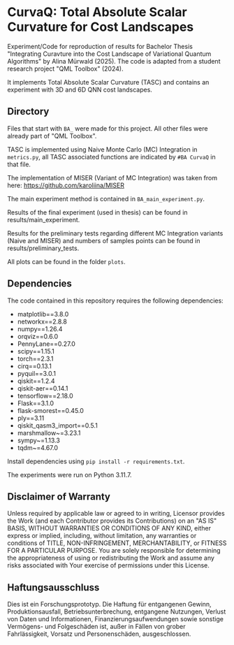 # CurvaQ: Total Absolute Scalar Curvature for Cost Landscapes
Experiment/Code for reproduction of results for Bachelor Thesis "Integrating Curavture into the Cost Landscape of Variational Quantum Algorithms" by Alina Mürwald (2025). The code is adapted from a student research project "QML Toolbox" (2024).

It implements Total Absolute Scalar Curvature (TASC) and contains an experiment with 3D and 6D QNN cost landscapes.

## Directory

Files that start with `BA_` were made for this project. All other files were already part of  "QML Toolbox".

TASC is implemented using Naive Monte Carlo (MC) Integration in `metrics.py`, all TASC associated functions are indicated by `#BA CurvaQ` in that file.

The implementation of MISER (Variant of MC Integration) was taken from here: https://github.com/karoliina/MISER

The main experiment method is contained in `BA_main_experiment.py`. 

Results of the final experiment (used in thesis) can be found in results/main_experiment.

Results for the preliminary tests regarding different MC Integration variants (Naive and MISER) and numbers of samples points can be found in results/preliminary_tests.

All plots can be found in the folder `plots`.


## Dependencies
The code contained in this repository requires the following dependencies:
- matplotlib==3.8.0
- networkx==2.8.8
- numpy==1.26.4
- orqviz==0.6.0
- PennyLane==0.27.0
- scipy==1.15.1
- torch==2.3.1
- cirq==0.13.1
- pyquil==3.0.1
- qiskit==1.2.4
- qiskit-aer==0.14.1
- tensorflow==2.18.0
- Flask==3.1.0
- flask-smorest==0.45.0
- ply==3.11
- qiskit_qasm3_import==0.5.1
- marshmallow~=3.23.1
- sympy~=1.13.3
- tqdm~=4.67.0

Install dependencies using ``pip install -r requirements.txt``.  

The experiments were run on Python 3.11.7.

## Disclaimer of Warranty
Unless required by applicable law or agreed to in writing, 
Licensor provides the Work (and each Contributor provides its Contributions) on an "AS IS" BASIS,
WITHOUT WARRANTIES OR CONDITIONS OF ANY KIND, either express or implied, including, without limitation,
any warranties or conditions of TITLE, NON-INFRINGEMENT, MERCHANTABILITY, or FITNESS FOR A PARTICULAR PURPOSE.
You are solely responsible for determining the appropriateness of using or redistributing the Work
and assume any risks associated with Your exercise of permissions under this License.

## Haftungsausschluss
Dies ist ein Forschungsprototyp.
Die Haftung für entgangenen Gewinn, Produktionsausfall, Betriebsunterbrechung, entgangene Nutzungen,
Verlust von Daten und Informationen, Finanzierungsaufwendungen sowie sonstige Vermögens- und Folgeschäden ist,
außer in Fällen von grober Fahrlässigkeit, Vorsatz und Personenschäden, ausgeschlossen.
